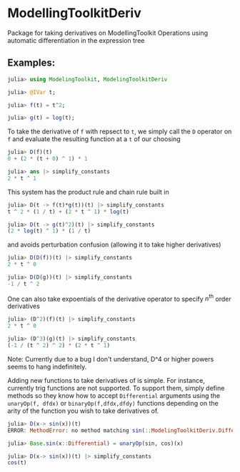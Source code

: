 # ModellingToolkitDeriv
Package for taking derivatives on ModellingToolkit Operations using automatic differentiation in the expression tree

## Examples:
```julia
julia> using ModelingToolkit, ModelingToolkitDeriv

julia> @IVar t; 

julia> f(t) = t^2;

julia> g(t) = log(t);
```
To take the derivative of `f` with repsect to `t`, we simply call the `D` operator on `f` and evaluate the resulting function at a `t` of our choosing
```julia
julia> D(f)(t)
0 + (2 * (t + 0) ^ 1) * 1

julia> ans |> simplify_constants
2 * t ^ 1
```
This system has the product rule and chain rule built in

```julia
julia> D(t -> f(t)*g(t))(t) |> simplify_constants
t ^ 2 * (1 / t) + (2 * t ^ 1) * log(t)

julia> D(t -> g(t)^2)(t) |> simplify_constants
(2 * log(t) ^ 1) * (1 / t)
```

and avoids perturbation confusion (allowing it to take higher derivatives)
```julia
julia> D(D(f))(t) |> simplify_constants
2 * t ^ 0

julia> D(D(g))(t) |> simplify_constants
-1 / t ^ 2
```
One can also take expoentials of the derivative operator to specify $n^\mathrm{th}$ order derivatives
```julia
julia> (D^2)(f)(t) |> simplify_constants
2 * t ^ 0

julia> (D^3)(g)(t) |> simplify_constants
(-1 / (t ^ 2) ^ 2) * (2 * t ^ 1)
```
Note: Currently due to a bug I don't understand, D^4 or higher powers seems to hang indefinitely. 


Adding new functions to take derivatives of is simple. For instance, currently trig functions are not supported. To support them, simply define methods so they know how to accept `Differential` arguments using the `unaryOp(f, dfdx)` or `binaryOp(f,dfdx,dfdy)` functions depending on the arity of the function you wish to take derivatives of.

```julia
julia> D(x-> sin(x))(t)
ERROR: MethodError: no method matching sin(::ModelingToolkitDeriv.Differential)

julia> Base.sin(x::Differential) = unaryOp(sin, cos)(x)

julia> D(x-> sin(x))(t) |> simplify_constants
cos(t)
```



